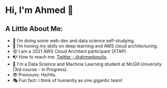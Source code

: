 # Hi, I'm Ahmed 👋

## A Little About Me:

- :telescope: I’m doing some web-dev and data science self-studying.
- :seedling: I’m honing my skills on deep learning and AWS cloud architecturing.
- :dizzy_face: I am a 2021 AWS Cloud Architect participant (XTAP).
- :mailbox_with_no_mail: How to reach me: [Twitter - @ahmedopolis](https://twitter.com/ahmedopolis).
- :closed_book: I'm a Data Science and Machine Learning student at McGill University (3rd course - In Progress).
- :sunglasses: Pronouns: He/His.
- :performing_arts: Fun fact: I think of humanity as one gigantic team!
